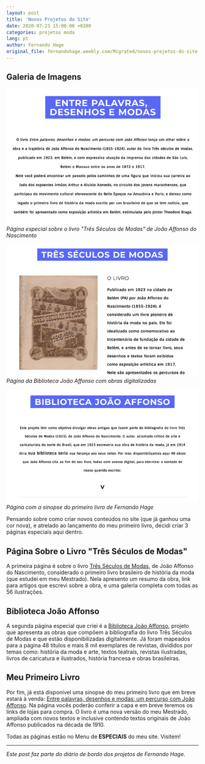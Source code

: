 ```yaml
---
layout: post
title: 'Novos Projetos do Site'
date: 2020-07-23 15:00:00 +0200
categories: projetos moda
lang: pt
author: Fernando Hage
original_file: fernandohage.weebly.com/Migrated/novos-projetos-do-site.html
---
```


## Galeria de Imagens

![Página sobre o livro Três Séculos de Modas](/assets/images/novos-projetos-do-site-01.png)
*Página especial sobre o livro "Três Séculos de Modas" de João Affonso do Nascimento*

![Biblioteca João Affonso](/assets/images/novos-projetos-do-site-02.png)
*Página da Biblioteca João Affonso com obras digitalizadas*

![Sinopse do livro "Entre palavras, desenhos e modas"](/assets/images/novos-projetos-do-site-03.png)
*Página com a sinopse do primeiro livro de Fernando Hage*

Pensando sobre como criar novos conteúdos no site (que já ganhou uma cor nova), e atrelado ao lançamento do meu primeiro livro, decidi criar 3 páginas especiais aqui dentro.

## Página Sobre o Livro "Três Séculos de Modas"

A primeira página é sobre o livro [Três Séculos de Modas](../pages/pt/tres-seculos-de-modas.html), de João Affonso do Nascimento, considerado o primeiro livro brasileiro de história da moda (que estudei em meu Mestrado). Nela apresento um resumo da obra, link para artigos que escrevi sobre a obra, e uma galeria completa com todas as 56 ilustrações.

## Biblioteca João Affonso

A segunda página especial que criei é a [Biblioteca João Affonso](../pages/pt/biblioteca-joao-affonso.html), projeto que apresenta as obras que compõem a bibliografia do livro Três Séculos de Modas e que estão disponibilizadas digitalmente. Já foram mapeados para a página 48 títulos e mais 8 mil exemplares de revistas, divididos por temas como: história da moda e arte, textos teatrais, revistas ilustradas, livros de caricatura e ilustrados, história francesa e obras brasileiras.

## Meu Primeiro Livro

Por fim, já está disponível uma sinopse do meu primeiro livro que em breve estará à venda: [Entre palavras, desenhos e modas: um percurso com João Affonso](../pages/pt/meu-livro-entre-palavras-desenhos-e-modas.html). Na página vocês poderão conferir a capa e em breve teremos os links de lojas para compra. O livro é uma nova versão do meu Mestrado, ampliada com novos textos e inclusive contendo textos originais de João Affonso publicados na década de 1910.

Todas as páginas estão no Menu de **ESPECIAIS** do meu site. Visitem!

---

*Este post faz parte do diário de bordo dos projetos de Fernando Hage.*
